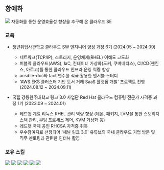 ## 황예하
<a href="https://velog.io/@dokdom/posts"><img src="https://img.shields.io/badge/Velog-3DDC84?style=flat-square&logo=Blogger&logoColor=white"/></a>
자동화를 통한 운영효율성 향상을 추구해 온 클라우드 SE

### 교육

- 청년취업사관학교 클라우드 SW 엔지니어 양성 과정 6기 (2024.05 ~ 2024.09)
    - 네트워크(TCP/IP), 스토리지, 운영체제(RHEL) 이해도 고도화
    - 퍼블릭 클라우드(AWS), IaC, 컨테이너 가상화(도커, 쿠버네티스), CI/CD(젠킨스, 아르고)를 통한 클라우드 인프라 운영 역량 향상
    - ansible-doc와 fact 변수를 적극 활용한 앤서블 스터디
    - 'AWS EKS 클러스터 기반 도서 거래 SaaS 플랫폼 개발' 프로젝트 진행 (2024.08.12 ~ 2024.09.11)
    
- 국립 강릉원주대학교 링크 3.0 사업단 Red Hat 클라우드 컴퓨팅 전문가 자격증 과정 1기 (2023.09 ~ 2024.01)
    - 레드햇 계열 리눅스 RHEL 관리 역량 향상 (데몬, 패키지, LVM을 통한 스토리지 스택 관리, 부팅 프로세스 제어, KVM 가상화 등)
    - 레드햇 국제 공인 RHCSA 자격증 취득
    - 우수참여자로 선정되어 '채널 링크 3.0' 유튜브의 국내 클라우드 기업 방문 및 직무 멘토링과 관련한 인터뷰 촬영

### 보유 스킬
<div>
    <img src="https://img.shields.io/badge/Linux-FCC624?style=flat&logo=linux&logoColor=white" /> 
    <img src="https://img.shields.io/badge/Ansible-EE0000?style=flat&logo=ansible&logoColor=white" /> 
    <img src="https://img.shields.io/badge/AWS-232F3E?style=flat&logo=amazonwebservices&logoColor=white" />
    <img src="https://img.shields.io/badge/Terraform-844FBA?style=flat&logo=terraform&logoColor=white" />
    <img src="https://img.shields.io/badge/Docker-2496ED?style=flat&logo=docker&logoColor=white" />
    <img src="https://img.shields.io/badge/Kubernetes-326CE5?style=flat&logo=kubernetes&logoColor=white" />
</div>
